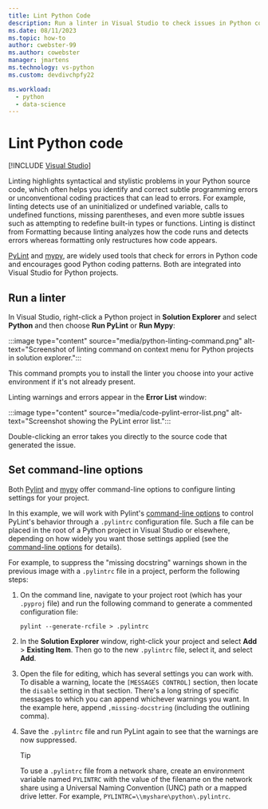 ```yaml
---
title: Lint Python Code
description: Run a linter in Visual Studio to check issues in Python code, including command-line options to customize linting.
ms.date: 08/11/2023
ms.topic: how-to
author: cwebster-99
ms.author: cowebster
manager: jmartens
ms.technology: vs-python
ms.custom: devdivchpfy22

ms.workload:
  - python
  - data-science
---
```


# Lint Python code

[!INCLUDE [Visual Studio](~/includes/applies-to-version/vs-windows-only.md)]

Linting highlights syntactical and stylistic problems in your Python source code, which often helps you identify and correct subtle programming errors or unconventional coding practices that can lead to errors. For example, linting detects use of an uninitialized or undefined variable, calls to undefined functions, missing parentheses, and even more subtle issues such as attempting to redefine built-in types or functions. Linting is distinct from Formatting because linting analyzes how the code runs and detects errors whereas formatting only restructures how code appears.

[PyLint](https://pypi.org/project/pylint/) and [mypy](https://www.mypy-lang.org/), are widely used tools that check for errors in Python code and encourages good Python coding patterns. Both are integrated into Visual Studio for Python projects.

## Run a linter

In Visual Studio, right-click a Python project in **Solution Explorer** and select **Python** and then choose **Run PyLint** or **Run Mypy**:

:::image type="content" source="media/python-linting-command.png" alt-text="Screenshot of linting command on context menu for Python projects in solution explorer.":::

This command prompts you to install the linter you choose into your active environment if it's not already present.

Linting warnings and errors appear in the **Error List** window:

:::image type="content" source="media/code-pylint-error-list.png" alt-text="Screenshot showing the PyLint error list.":::

Double-clicking an error takes you directly to the source code that generated the issue.

## Set command-line options

Both [Pylint](https://pylint.readthedocs.io/en/latest/user_guide/run.html#command-line-options) and [mypy](https://mypy.readthedocs.io/en/stable/command_line.html) offer command-line options to configure linting settings for your project.

In this example, we will work with Pylint's [command-line options](https://pylint.readthedocs.io/en/latest/user_guide/run.html#command-line-options) to control PyLint's behavior through a `.pylintrc` configuration file. Such a file can be placed in the root of a Python project in Visual Studio or elsewhere, depending on how widely you want those settings applied (see the [command-line options](https://pylint.readthedocs.io/en/latest/user_guide/run.html#command-line-options) for details).

For example, to suppress the "missing docstring" warnings shown in the previous image with a `.pylintrc` file in a project, perform the following steps:

1. On the command line, navigate to your project root (which has your `.pyproj` file) and run the following command to generate a commented configuration file:

   ```command
   pylint --generate-rcfile > .pylintrc
   ```

1. In the **Solution Explorer** window, right-click your project and select **Add** > **Existing Item**. Then go to the new `.pylintrc` file, select it, and select **Add**.

1. Open the file for editing, which has several settings you can work with. To disable a warning, locate the `[MESSAGES CONTROL]` section, then locate the `disable` setting in that section. There's a long string of specific messages to which you can append whichever warnings you want. In the example here, append `,missing-docstring` (including the outlining comma).

1. Save the `.pylintrc` file and run PyLint again to see that the warnings are now suppressed.

   > [!Tip]
   > To use a `.pylintrc` file from a network share, create an environment variable named `PYLINTRC` with the value of the filename on the network share using a Universal Naming Convention (UNC) path or a mapped drive letter. For example, `PYLINTRC=\\myshare\python\.pylintrc`.
